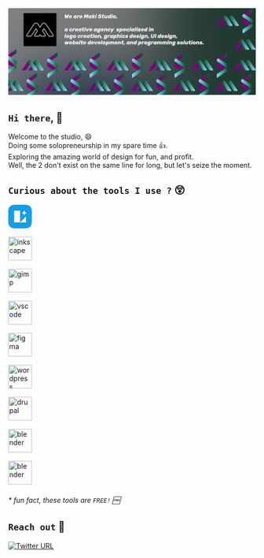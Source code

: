 ![profile-banner](https://github.com/maki-studio/.github/blob/main/profile/github-banner.png?raw=true)
---
## `Hi there`, 👋
Welcome to the studio, 😄  
Doing some solopreneurship in my spare time 👍.  
Exploring the amazing world of design for fun, and profit.  
Well, the 2 don't exist on the same line for long, but let's seize the moment.

<!--

**Here are some ideas to get you started:**

🙋‍♀️ A short introduction - what is your organization all about?
🌈 Contribution guidelines - how can the community get involved?
👩‍💻 Useful resources - where can the community find your docs? Is there anything else the community should know?
🍿 Fun facts - what does your team eat for breakfast?
🧙 Remember, you can do mighty things with the power of [Markdown](https://docs.github.com/github/writing-on-github/getting-started-with-writing-and-formatting-on-github/basic-writing-and-formatting-syntax)
-->

## `Curious about the tools I use ?` 😲 

<div align="">

<a href="https://icons8.com/lunacy"><img width="48" height="48" title="lunacy"  src="https://raw.githubusercontent.com/maki-studio/.github/b974af72f4208daf7678d1cf772096e55bcc7aa0/profile/lunacy-logo.svg" /></a>

<a href="https://inkscape.org/"><img  width="48" height="48" title="inkscape" src="https://cdn.jsdelivr.net/gh/devicons/devicon/icons/inkscape/inkscape-original.svg" /></a>  

<a href="https://www.gimp.org/"><img width="48" height="48" title="gimp" src="https://cdn.jsdelivr.net/gh/devicons/devicon/icons/gimp/gimp-original.svg" /></a>  

<a href="https://code.visualstudio.com/"><img width="48" height="48" title="vscode" src="https://cdn.jsdelivr.net/gh/devicons/devicon/icons/vscode/vscode-original.svg" /></a>  

<a href="https://www.figma.com/"><img width="48" height="48" title="figma" src="https://cdn.jsdelivr.net/gh/devicons/devicon/icons/figma/figma-original.svg" /></a>

<a href="https://wordpress.com/"><img width="48" height="48" title="wordpress" src="https://cdn.jsdelivr.net/gh/devicons/devicon/icons/wordpress/wordpress-plain.svg" /></a>  

<a href="https://www.drupal.org/"><img width="48" height="48" title="drupal" src="https://cdn.jsdelivr.net/gh/devicons/devicon/icons/drupal/drupal-original.svg" /></a>  

<a href="https://www.blender.org/"><img width="48" height="48" title="blender" src="https://cdn.jsdelivr.net/gh/devicons/devicon/icons/blender/blender-original.svg" /></a>  

<a href="https://www.canva.com/"><img width="48" height="48" title="blender" src="https://cdn.jsdelivr.net/gh/devicons/devicon/icons/canva/canva-original.svg" /></a>                 
          
</div>

###### * fun fact, these tools are `FREE!` 🆓


## `Reach out` 💬

[![Twitter URL](https://img.shields.io/twitter/url?url=https%3A%2F%2Ftwitter.com%2Fshokosamuel&label=twitter)](https://twitter.com/shokosamuel)


